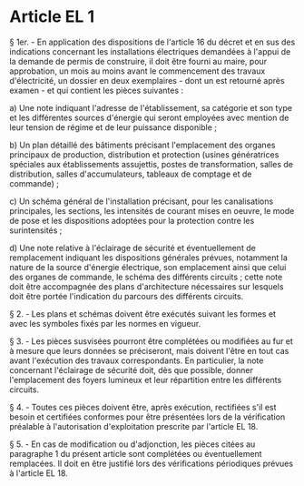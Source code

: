 # Article EL 1

§ 1er. - En application des dispositions de l'article 16 du décret et en sus des indications concernant les installations électriques demandées à l'appui de la demande de permis de construire, il doit être fourni au maire, pour approbation, un mois au moins avant le commencement des travaux d'électricité, un dossier en deux exemplaires - dont un est retourné après examen - et qui contient les pièces suivantes :

a) Une note indiquant l'adresse de l'établissement, sa catégorie et son type et les différentes sources d'énergie qui seront employées avec mention de leur tension de régime et de leur puissance disponible ;

b) Un plan détaillé des bâtiments précisant l'emplacement des organes principaux de production, distribution et protection (usines génératrices spéciales aux établissements assujettis, postes de transformation, salles de distribution, salles d'accumulateurs, tableaux de comptage et de commande) ;

c) Un schéma général de l'installation précisant, pour les canalisations principales, les sections, les intensités de courant mises en oeuvre, le mode de pose et les dispositions adoptées pour la protection contre les surintensités ;

d) Une note relative à l'éclairage de sécurité et éventuellement de remplacement indiquant les dispositions générales prévues, notamment la nature de la source d'énergie électrique, son emplacement ainsi que celui des organes de commande, le schéma des différents circuits ; cette note doit être accompagnée des plans d'architecture nécessaires sur lesquels doit être portée l'indication du parcours des différents circuits.

§ 2. - Les plans et schémas doivent être exécutés suivant les formes et avec les symboles fixés par les normes en vigueur.

§ 3. - Les pièces susvisées pourront être complétées ou modifiées au fur et à mesure que leurs données se préciseront, mais doivent l'être en tout cas avant l'exécution des travaux correspondants. En particulier, la note concernant l'éclairage de sécurité doit, dès que possible, donner l'emplacement des foyers lumineux et leur répartition entre les différents circuits.

§ 4. - Toutes ces pièces doivent être, après exécution, rectifiées s'il est besoin et certifiées conformes pour être présentées lors de la vérification préalable à l'autorisation d'exploitation prescrite par l'article EL 18.

§ 5. - En cas de modification ou d'adjonction, les pièces citées au paragraphe 1 du présent article sont complétées ou éventuellement remplacées. Il doit en être justifié lors des vérifications périodiques prévues à l'article EL 18.
